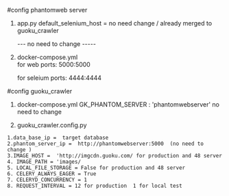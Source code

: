 #config phantomweb server
 1. app.py 
    default_selenium_host = no need change / already merged to guoku_crawler
    
    
    --- no need to change -----
 2. docker-compose.yml  
    for web 
    ports: 
        5000:5000
       
    for seleium
    ports:
        4444:4444
        
 

#config guoku_crawler 

  1. docker-compose.yml
    GK_PHANTOM_SERVER : 'phantomwebserver'  no need to change 
  
  2. guoku_crawler.config.py 
  
    1.data_base_ip =  target database 
    2.phantom_server_ip =  http://phantomwebserver:5000  (no need to change )
    3.IMAGE_HOST =  'http://imgcdn.guoku.com/ for production and 48 server 
    4. IMAGE_PATH = 'images/
    5. LOCAL_FILE_STORAGE = False for production and 48 server
    6. CELERY_ALWAYS_EAGER = True 
    7. CELERYD_CONCURRENCY = 1
    8. REQUEST_INTERVAL = 12 for production  1 for local test 
    